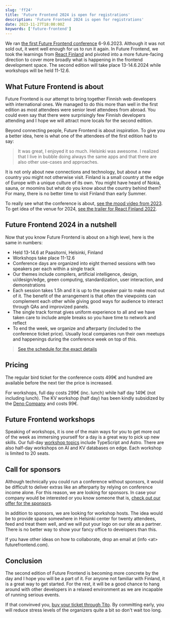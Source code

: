 ```yaml
---
slug: 'ff24'
title: 'Future Frontend 2024 is open for registrations'
description: 'Future Frontend 2024 is open for registrations'
date: 2023-11-27T18:00:00Z
keywords: ['future-frontend']
---
```


We ran [the first Future Frontend conference](/2023/) 6-9.6.2023. Although it was not sold out, it went well enough for us to run it again. In Future Frontend, we took the learnings from [React Finland](https://react-finland.fi/) and pivoted into a more future-facing direction to cover more broadly what is happening in the frontend development space. The second edition will take place 13-14.6.2024 while workshops will be held 11-12.6.

## What Future Frontend is about

Future Frontend is our attempt to bring together Finnish web developers with international ones. We managed to do this more than well in the first edition as most attendees were senior level attendees from abroad. You could even say that there were surprisingly few Finnish developers attending and I hope we will attract more locals for the second edition.

Beyond connecting people, Future Frontend is about inspiration. To give you a better idea, here is what one of the attendees of the first edition had to say:

> It was great, I enjoyed it so much. Helsinki was awesome. I realized that I live in bubble doing always the same apps and that there are also other use-cases and approaches.

It is not only about new connections and technology, but about a new country you might not otherwise visit. Finland is a small country at the edge of Europe with a unique culture of its own. You might have heard of Nokia, sauna, or moomins but what do you know about the country behind them? For many, there is no better time to visit Finland than early Summer.

To really see what the conference is about, [see the mood video from 2023](https://www.youtube.com/watch?v=evVmkKNlr0U). To get idea of the venue for 2024, [see the trailer for React Finland 2022](https://www.youtube.com/watch?v=6_hKJUdps68).

## Future Frontend 2024 in a nutshell

Now that you know Future Frontend is about on a high level, here is the same in numbers:

* Held 13-14.6 at Paasitorni, Helsinki, Finland
* Workshops take place 11-12.6
* Conference days are organized into eight themed sessions with two speakers per each within a single track
* Our themes include compilers, artificial intelligence, design, ui/design/edge, green computing, standardization, user interaction, and demonstrations
* Each session takes 1.5h and it is up to the speaker pair to make most out of it. The benefit of the arrangement is that often the viewpoints can complement each other while giving good ways for audience to interact through QAs and improvized panels.
* The single track format gives uniform experience to all and we have taken care to include ample breaks so you have time to network and reflect
* To end the week, we organize and afterparty (included to the conference ticket price). Usually local companies run their own meetups and happenings during the conference week on top of this.

> [See the schedule for the exact details](/schedule/)

## Pricing

The regular bird ticket for the conference costs 499€ and hundred are available before the next tier the price is increased.

For workshops, full day costs 299€ (inc. lunch) while half day 149€ (not including lunch). The KV workshop (half day) has been kindly subsidized by the [Deno Company](https://deno.com/) and costs 99€.

## Future Frontend workshops

Speaking of workshops, it is one of the main ways for you to get more out of the week as immersing yourself for a day is a great way to pick up new skills. Our full-day [workshop topics](/workshops/) include TypeScript and Astro. There are also half-day workshops on AI and KV databases on edge. Each workshop is limited to 20 seats.

## Call for sponsors

Although technically you could run a conference without sponsors, it would be difficult to deliver extras like an afterparty by relying on conference income alone. For this reason, we are looking for sponsors. In case your company would be interested or you know someone that is, [check out our offer for the sponsors](/for-sponsors/).

In addition to sponsors, we are looking for workshop hosts. The idea would be to provide space somewhere in Helsinki center for twenty attendees, feed and treat them well, and we will put your logo on our site as a partner. There is no better way to show your fancy office to developers than this.

If you have other ideas on how to collaborate, drop an email at (info \<at> futurefrontend.com).

## Conclusion

The second edition of Future Frontend is becoming more concrete by the day and I hope you will be a part of it. For anyone not familiar with Finland, it is a great way to get started. For the rest, it will be a good chance to hang around with other developers in a relaxed environment as we are incapable of running serious events.

If that convinved you, [buy your ticket through Tito](https://ti.to/future-frontend/2024). By committing early, you will reduce stress levels of the organizers quite a bit so don't wait too long.
